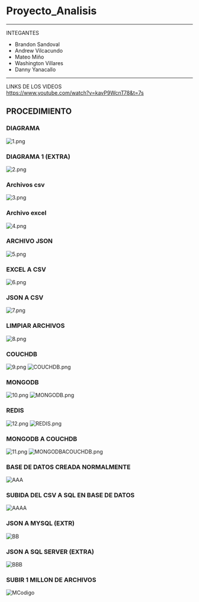 # Proyecto_Analisis

---------------------------------------------------------------
INTEGANTES

* Brandon Sandoval
* Andrew Vilcacundo
* Mateo Miño
* Washington Villares 
* Danny Yanacallo
----------------------------------------------------------------
LINKS DE LOS VIDEOS <br>
https://www.youtube.com/watch?v=kavP9WcnT78&t=7s

## PROCEDIMIENTO
### DIAGRAMA
  ![1.png](https://github.com/Mino-Mateo/Proyecto_Analisis/blob/main/IMAGENES/1.png)
### DIAGRAMA 1 (EXTRA)
  ![2.png](https://github.com/Mino-Mateo/Proyecto_Analisis/blob/main/IMAGENES/2.png)
### Archivos csv
![3.png](https://github.com/Mino-Mateo/Proyecto_Analisis/blob/main/IMAGENES/3.png)
### Archivo excel
![4.png](https://github.com/Mino-Mateo/Proyecto_Analisis/blob/main/IMAGENES/4.png)
### ARCHIVO JSON
![5.png](https://github.com/Mino-Mateo/Proyecto_Analisis/blob/main/IMAGENES/5.png)
### EXCEL A CSV
![6.png](https://github.com/Mino-Mateo/Proyecto_Analisis/blob/main/IMAGENES/6.png)
### JSON A CSV
![7.png](https://github.com/Mino-Mateo/Proyecto_Analisis/blob/main/IMAGENES/7.png)
### LIMPIAR ARCHIVOS
![8.png](https://github.com/Mino-Mateo/Proyecto_Analisis/blob/main/IMAGENES/8.png)
### COUCHDB
![9.png](https://github.com/Mino-Mateo/Proyecto_Analisis/blob/main/IMAGENES/9.png)
![COUCHDB.png](https://github.com/Mino-Mateo/Proyecto_Analisis/blob/main/IMAGENES/COUCHDB.png)
### MONGODB
![10.png](https://github.com/Mino-Mateo/Proyecto_Analisis/blob/main/IMAGENES/10.png)
![MONGODB.png](https://github.com/Mino-Mateo/Proyecto_Analisis/blob/main/IMAGENES/MONGODB.png)
### REDIS
![12.png](https://github.com/Mino-Mateo/Proyecto_Analisis/blob/main/IMAGENES/12.png)
![REDIS.png](https://github.com/Mino-Mateo/Proyecto_Analisis/blob/main/IMAGENES/REDIS.png)
### MONGODB A COUCHDB
![11.png](https://github.com/Mino-Mateo/Proyecto_Analisis/blob/main/IMAGENES/11.png)
![MONGODBACOUCHDB.png](https://github.com/Mino-Mateo/Proyecto_Analisis/blob/main/IMAGENES/MONGODBACOUCHDB.png)
### BASE DE DATOS CREADA NORMALMENTE 
![AAA](https://github.com/Mino-Mateo/Proyecto_Analisis/blob/main/IMAGENES/AAA.png)
### SUBIDA DEL CSV A SQL EN BASE DE DATOS
![AAAA](https://github.com/Mino-Mateo/Proyecto_Analisis/blob/main/IMAGENES/AAAA.png)
### JSON A MYSQL (EXTR)
![BB](https://github.com/Mino-Mateo/Proyecto_Analisis/blob/main/IMAGENES/BB.png)
### JSON A SQL SERVER (EXTRA)
![BBB](https://github.com/Mino-Mateo/Proyecto_Analisis/blob/main/IMAGENES/BBB.png)

### SUBIR 1 MILLON DE ARCHIVOS
![MCodigo](https://github.com/Mino-Mateo/Proyecto_Analisis/blob/main/MCodigo.jpg)






